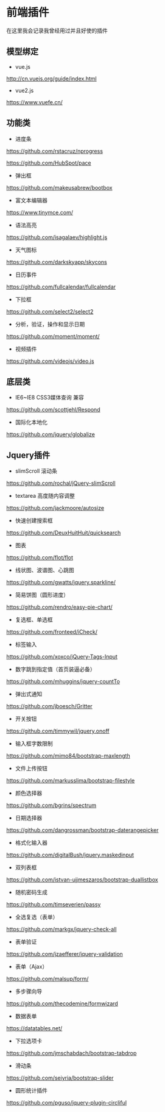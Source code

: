 # 前端插件 #
在这里我会记录我曾经用过并且好使的插件

## 模型绑定 ##



- vue.js

http://cn.vuejs.org/guide/index.html

- vue2.js

https://www.vuefe.cn/


## 功能类 ##
- 进度条

https://github.com/rstacruz/nprogress

https://github.com/HubSpot/pace

- 弹出框

https://github.com/makeusabrew/bootbox


- 富文本编辑器

https://www.tinymce.com/


- 语法高亮

https://github.com/isagalaev/highlight.js


- 天气图标

https://github.com/darkskyapp/skycons

- 日历事件

https://github.com/fullcalendar/fullcalendar


- 下拉框

https://github.com/select2/select2


- 分析，验证，操作和显示日期

https://github.com/moment/moment/


- 视频插件

https://github.com/videojs/video.js

## 底层类 ##


- IE6~IE8 CSS3媒体查询 兼容

https://github.com/scottjehl/Respond


- 国际化本地化

https://github.com/jquery/globalize

## Jquery插件 ##

- slimScroll 滚动条

https://github.com/rochal/jQuery-slimScroll


- textarea 高度随内容调整

https://github.com/jackmoore/autosize


- 快速创建搜索框

https://github.com/DeuxHuitHuit/quicksearch

- 图表

https://github.com/flot/flot


- 线状图、波谱图、心跳图

https://github.com/gwatts/jquery.sparkline/


- 简易饼图（圆形进度）

https://github.com/rendro/easy-pie-chart/


- 复选框、单选框

https://github.com/fronteed/iCheck/


- 标签输入

https://github.com/xoxco/jQuery-Tags-Input


- 数字跳到指定值（首页装逼必备）

https://github.com/mhuggins/jquery-countTo


- 弹出式通知

https://github.com/jboesch/Gritter


- 开关按钮

https://github.com/timmywil/jquery.onoff


- 输入框字数限制

https://github.com/mimo84/bootstrap-maxlength


- 文件上传按钮

https://github.com/markusslima/bootstrap-filestyle


- 颜色选择器

https://github.com/bgrins/spectrum


- 日期选择器

https://github.com/dangrossman/bootstrap-daterangepicker


- 格式化输入器

https://github.com/digitalBush/jquery.maskedinput


- 双列表框

https://github.com/istvan-ujjmeszaros/bootstrap-duallistbox


- 随机密码生成

https://github.com/timseverien/passy


- 全选复选（表单）

https://github.com/markgx/jquery-check-all


- 表单验证

https://github.com/jzaefferer/jquery-validation


- 表单（Ajax）

https://github.com/malsup/form/


- 多步骤向导

https://github.com/thecodemine/formwizard


- 数据表单

https://datatables.net/


- 下拉选项卡

https://github.com/jmschabdach/bootstrap-tabdrop


- 滑动条

https://github.com/seiyria/bootstrap-slider


- 圆形统计插件

https://github.com/pguso/jquery-plugin-circliful

